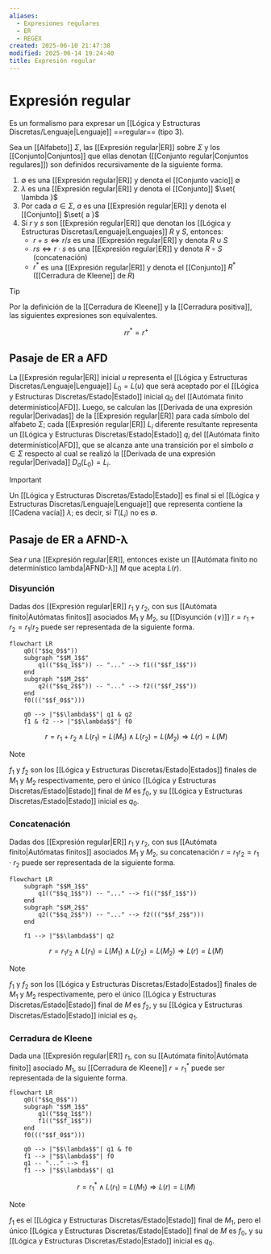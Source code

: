 ```yaml
---
aliases:
  - Expresiones regulares
  - ER
  - REGEX
created: 2025-06-10 21:47:38
modified: 2025-06-14 19:24:40
title: Expresión regular
---
```


# Expresión regular

Es un formalismo para expresar un [[Lógica y Estructuras Discretas/Lenguaje|Lenguaje]] ==regular== (tipo 3).

Sea un [[Alfabeto]] $\Sigma$, las [[Expresión regular|ER]] sobre $\Sigma$ y los [[Conjunto|Conjuntos]] que ellas denotan ([[Conjunto regular|Conjuntos regulares]]) son definidos recursivamente de la siguiente forma.

1. $\emptyset$ es una [[Expresión regular|ER]] y denota el [[Conjunto vacío]] $\emptyset$
2. $\lambda$ es una [[Expresión regular|ER]] y denota el [[Conjunto]] $\set{ \lambda }$
3. Por cada $a \in \Sigma$, $a$ es una [[Expresión regular|ER]] y denota el [[Conjunto]] $\set{ a }$
4. Si $r$ y $s$ son [[Expresión regular|ER]] que denotan los [[Lógica y Estructuras Discretas/Lenguaje|Lenguajes]] $R$ y $S$, entonces:
	- $r + s \Leftrightarrow r / s$ es una [[Expresión regular|ER]] y denota $R \cup S$
	- $rs \Leftrightarrow r \cdot s$ es una [[Expresión regular|ER]] y denota $R \circ S$ (concatenación)
	- $r^*$ es una [[Expresión regular|ER]] y denota el [[Conjunto]] $R^*$ ([[Cerradura de Kleene]] de $R$)

> [!tip]
> Por la definición de la [[Cerradura de Kleene]] y la [[Cerradura positiva]], las siguientes expresiones son equivalentes.
>
> $$
> rr^* = r^+
> $$

## Pasaje de ER a AFD

La [[Expresión regular|ER]] inicial $u$ representa el [[Lógica y Estructuras Discretas/Lenguaje|Lenguaje]] $L_0 = L \left( u \right)$ que será aceptado por el [[Lógica y Estructuras Discretas/Estado|Estado]] inicial $q_0$ del [[Autómata finito determinístico|AFD]]. Luego, se calculan las [[Derivada de una expresión regular|Derivadas]] de la [[Expresión regular|ER]] para cada símbolo del alfabeto $\Sigma$; cada [[Expresión regular|ER]] $L_i$ diferente resultante representa un [[Lógica y Estructuras Discretas/Estado|Estado]] $q_i$ del [[Autómata finito determinístico|AFD]], que se alcanza ante una transición por el símbolo $a \in \Sigma$ respecto al cual se realizó la [[Derivada de una expresión regular|Derivada]] $D_a \left( L_0 \right) = L_i$.

> [!important]
> Un [[Lógica y Estructuras Discretas/Estado|Estado]] es final si el [[Lógica y Estructuras Discretas/Lenguaje|Lenguaje]] que representa contiene la [[Cadena vacía]] $\lambda$; es decir, si $T \left( L_i \right)$ no es $\emptyset$.

## Pasaje de ER a AFND-λ

Sea $r$ una [[Expresión regular|ER]], entonces existe un [[Autómata finito no determinístico lambda|AFND-λ]] $M$ que acepta $L \left( r \right)$.

### Disyunción

Dadas dos [[Expresión regular|ER]] $r_1$ y $r_2$, con sus [[Autómata finito|Autómatas finitos]] asociados $M_1$ y $M_2$, su [[Disyunción (∨)]] $r = r_1 + r_2 = r_1 / r_2$ puede ser representada de la siguiente forma.

```mermaid
flowchart LR
    q0(("$$q_0$$"))
    subgraph "$$M_1$$"
        q1(("$$q_1$$")) -- "..." --> f1(("$$f_1$$"))
    end
    subgraph "$$M_2$$"
        q2(("$$q_2$$")) -- "..." --> f2(("$$f_2$$"))
    end
    f0((("$$f_0$$")))
    
    q0 --> |"$$\lambda$$"| q1 & q2
    f1 & f2 --> |"$$\lambda$$"| f0
```

$$
r = r_1 + r_2 \land L \left( r_1 \right) = L \left( M_1 \right) \land L \left( r_2 \right) = L \left( M_2 \right) \Rightarrow L \left( r \right) = L \left( M \right)
$$

> [!note]
> $f_1$ y $f_2$ son los [[Lógica y Estructuras Discretas/Estado|Estados]] finales de $M_1$ y $M_2$ respectivamente, pero el único [[Lógica y Estructuras Discretas/Estado|Estado]] final de $M$ es $f_0$, y su [[Lógica y Estructuras Discretas/Estado|Estado]] inicial es $q_0$.

### Concatenación

Dadas dos [[Expresión regular|ER]] $r_1$ y $r_2$, con sus [[Autómata finito|Autómatas finitos]] asociados $M_1$ y $M_2$, su concatenación $r = r_1 r_2 = r_1 \cdot r_2$ puede ser representada de la siguiente forma.

```mermaid
flowchart LR
    subgraph "$$M_1$$"
        q1(("$$q_1$$")) -- "..." --> f1(("$$f_1$$"))
    end
    subgraph "$$M_2$$"
        q2(("$$q_2$$")) -- "..." --> f2((("$$f_2$$")))
    end
    
    f1 --> |"$$\lambda$$"| q2
```

$$
r = r_1 r_2 \land L \left( r_1 \right) = L \left( M_1 \right) \land L \left( r_2 \right) = L \left( M_2 \right) \Rightarrow L \left( r \right) = L \left( M \right)
$$

> [!note]
> $f_1$ y $f_2$ son los [[Lógica y Estructuras Discretas/Estado|Estados]] finales de $M_1$ y $M_2$ respectivamente, pero el único [[Lógica y Estructuras Discretas/Estado|Estado]] final de $M$ es $f_2$, y su [[Lógica y Estructuras Discretas/Estado|Estado]] inicial es $q_1$.

### Cerradura de Kleene

Dada una [[Expresión regular|ER]] $r_1$, con su [[Autómata finito|Autómata finito]] asociado $M_1$, su [[Cerradura de Kleene]] $r = r_1^*$ puede ser representada de la siguiente forma.

```mermaid
flowchart LR
    q0(("$$q_0$$"))
    subgraph "$$M_1$$"
        q1(("$$q_1$$"))
        f1(("$$f_1$$"))
    end
    f0((("$$f_0$$")))
    
    q0 --> |"$$\lambda$$"| q1 & f0
    f1 --> |"$$\lambda$$"| f0
    q1 -- "..." --> f1
    f1 --> |"$$\lambda$$"| q1
```

$$
r = r_1^* \land L \left( r_1 \right) = L \left( M_1 \right) \Rightarrow L \left( r \right) = L \left( M \right)
$$

> [!note]
> $f_1$ es el [[Lógica y Estructuras Discretas/Estado|Estado]] final de $M_1$, pero el único [[Lógica y Estructuras Discretas/Estado|Estado]] final de $M$ es $f_0$, y su [[Lógica y Estructuras Discretas/Estado|Estado]] inicial es $q_0$.

